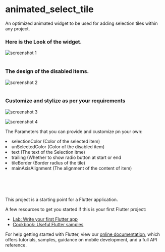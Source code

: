# animated_select_tile

An optimized animated widget to be used for adding selection tiles within any project.

<H3>Here is the Look of the widget.</H3>

![screenshot 1](https://user-images.githubusercontent.com/60070029/180663873-dbdb2514-a3a2-490d-a978-cec92108f91b.PNG)
<br/>
<br/>

<H3>The design of the disabled items.</H3> 

![screenshot 2](https://user-images.githubusercontent.com/60070029/180663885-95d90252-a15e-4ea8-a799-8be68d2e66b5.PNG)
<br/>
<br/>

<H3>Customize and stylize as per your requirements</H3>

![screenshot 3](https://user-images.githubusercontent.com/60070029/180663987-5ac7ea63-10ff-4795-b374-ea0c9c87958d.PNG)

![screenshot 4](https://user-images.githubusercontent.com/60070029/180664000-ac70efc4-ff3a-4097-bbfc-081adbd69fc1.PNG)

The Parameters that you can provide and customize pn your own:
<li> selectionColor (Color of the selected item)</li>
<li> unSelectedColor (Color of the disabled item)</li>
<li> text (The text of the Selection itme)</li>
<li> trailing (Whether to show radio button at start or end</li>
<li> tileBorder (Border radius of the tile)</li>
<li> mainAxisAlignment (The alignment of the content of item)</li>
<br/>
<br/>
<br/>
<br/>



This project is a starting point for a Flutter application.

A few resources to get you started if this is your first Flutter project:

- [Lab: Write your first Flutter app](https://flutter.dev/docs/get-started/codelab)
- [Cookbook: Useful Flutter samples](https://flutter.dev/docs/cookbook)

For help getting started with Flutter, view our
[online documentation](https://flutter.dev/docs), which offers tutorials,
samples, guidance on mobile development, and a full API reference.
